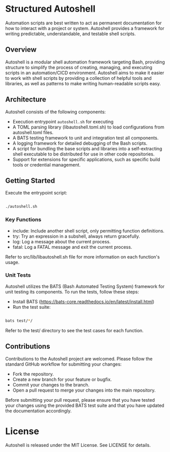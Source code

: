 # Structured Autoshell

Automation scripts are best written to act as permanent documentation for how
to interact with a project or system.  Autoshell provides a framework for
writing predictable, understandable, and testable shell scripts.

## Overview

Autoshell is a modular shell automation framework targeting Bash, providing
structure to simplify the process of creating, managing, and executing scripts
in an automation/CICD environment. Autoshell aims to make it easier to work
with shell scripts by providing a collection of helpful tools and libraries, as
well as patterns to make writing human-readable scripts easy.

## Architecture

Autoshell consists of the following components:

 - Execution entrypoint `autoshell.sh` for executing
 - A TOML parsing library (libautoshell.toml.sh) to load configurations from autoshell.toml files.
 - A BATS testing framework to unit and integration test all components.
 - A logging framework for detailed debugging of the Bash scripts.
 - A script for bundling the base scripts and libraries into a self-extracting shell executable to be distributed for use in other code repositories.
 - Support for extensions for specific applications, such as specific build tools or credential management.

## Getting Started

Execute the entrypoint script:

``` bash

./autoshell.sh
```

### Key Functions

 - include: Include another shell script, only permitting function definitions.
 - try: Try an expression in a subshell, always return gracefully.
 - log: Log a message about the current process.
 - fatal: Log a FATAL message and exit the current process.

Refer to src/lib/libautoshell.sh file for more information on each function's usage.

### Unit Tests

Autoshell utilizes the BATS (Bash Automated Testing System) framework for unit testing its components. To run the tests, follow these steps:

 - Install BATS (https://bats-core.readthedocs.io/en/latest/install.html)
 - Run the test suite:

``` bash

bats test/*/
```

Refer to the test/ directory to see the test cases for each function.

## Contributions

Contributions to the Autoshell project are welcomed. Please follow the standard GitHub workflow for submitting your changes:

 - Fork the repository.
 - Create a new branch for your feature or bugfix.
 - Commit your changes to the branch.
 - Open a pull request to merge your changes into the main repository.

Before submitting your pull request, please ensure that you have tested your changes using the provided BATS test suite and that you have updated the documentation accordingly.

# License

Autoshell is released under the MIT License. See LICENSE for details.
